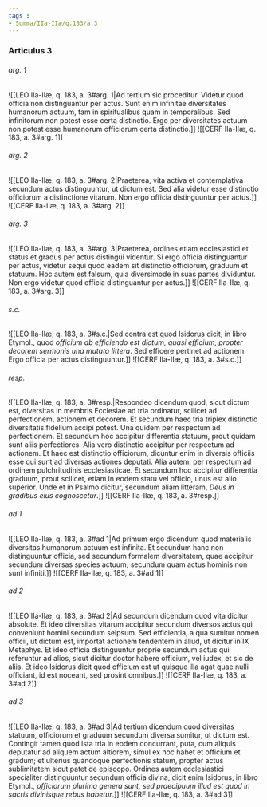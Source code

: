 ```yaml
---
tags : 
- Summa/IIa-IIæ/q.183/a.3
---
```


### Articulus 3

###### arg. 1
![[LEO IIa-IIæ, q. 183, a. 3#arg. 1|Ad tertium sic proceditur. Videtur quod officia non distinguantur per actus. Sunt enim infinitae diversitates humanorum actuum, tam in spiritualibus quam in temporalibus. Sed infinitorum non potest esse certa distinctio. Ergo per diversitates actuum non potest esse humanorum officiorum certa distinctio.]]
![[CERF IIa-IIæ, q. 183, a. 3#arg. 1]]

###### arg. 2
![[LEO IIa-IIæ, q. 183, a. 3#arg. 2|Praeterea, vita activa et contemplativa secundum actus distinguuntur, ut dictum est. Sed alia videtur esse distinctio officiorum a distinctione vitarum. Non ergo officia distinguuntur per actus.]]
![[CERF IIa-IIæ, q. 183, a. 3#arg. 2]]

###### arg. 3
![[LEO IIa-IIæ, q. 183, a. 3#arg. 3|Praeterea, ordines etiam ecclesiastici et status et gradus per actus distingui videntur. Si ergo officia distinguantur per actus, videtur sequi quod eadem sit distinctio officiorum, graduum et statuum. Hoc autem est falsum, quia diversimode in suas partes dividuntur. Non ergo videtur quod officia distinguantur per actus.]]
![[CERF IIa-IIæ, q. 183, a. 3#arg. 3]]

###### s.c.
![[LEO IIa-IIæ, q. 183, a. 3#s.c.|Sed contra est quod Isidorus dicit, in libro Etymol., quod *officium ab efficiendo est dictum, quasi efficium, propter decorem sermonis una mutata littera*. Sed efficere pertinet ad actionem. Ergo officia per actus distinguuntur.]]
![[CERF IIa-IIæ, q. 183, a. 3#s.c.]]

###### resp.
![[LEO IIa-IIæ, q. 183, a. 3#resp.|Respondeo dicendum quod, sicut dictum est, diversitas in membris Ecclesiae ad tria ordinatur, scilicet ad perfectionem, actionem et decorem. Et secundum haec tria triplex distinctio diversitatis fidelium accipi potest. Una quidem per respectum ad perfectionem. Et secundum hoc accipitur differentia statuum, prout quidam sunt aliis perfectiores. Alia vero distinctio accipitur per respectum ad actionem. Et haec est distinctio officiorum, dicuntur enim in diversis officiis esse qui sunt ad diversas actiones deputati. Alia autem, per respectum ad ordinem pulchritudinis ecclesiasticae. Et secundum hoc accipitur differentia graduum, prout scilicet, etiam in eodem statu vel officio, unus est alio superior. Unde et in Psalmo dicitur, secundum aliam litteram, *Deus in gradibus eius cognoscetur*.]]
![[CERF IIa-IIæ, q. 183, a. 3#resp.]]

###### ad 1
![[LEO IIa-IIæ, q. 183, a. 3#ad 1|Ad primum ergo dicendum quod materialis diversitas humanorum actuum est infinita. Et secundum hanc non distinguuntur officia, sed secundum formalem diversitatem, quae accipitur secundum diversas species actuum; secundum quam actus hominis non sunt infiniti.]]
![[CERF IIa-IIæ, q. 183, a. 3#ad 1]]

###### ad 2
![[LEO IIa-IIæ, q. 183, a. 3#ad 2|Ad secundum dicendum quod vita dicitur absolute. Et ideo diversitas vitarum accipitur secundum diversos actus qui conveniunt homini secundum seipsum. Sed efficientia, a qua sumitur nomen officii, ut dictum est, importat actionem tendentem in aliud, ut dicitur in IX Metaphys. Et ideo officia distinguuntur proprie secundum actus qui referuntur ad alios, sicut dicitur doctor habere officium, vel iudex, et sic de aliis. Et ideo Isidorus dicit quod officium est ut quisque illa agat quae nulli officiant, id est noceant, sed prosint omnibus.]]
![[CERF IIa-IIæ, q. 183, a. 3#ad 2]]

###### ad 3
![[LEO IIa-IIæ, q. 183, a. 3#ad 3|Ad tertium dicendum quod diversitas statuum, officiorum et graduum secundum diversa sumitur, ut dictum est. Contingit tamen quod ista tria in eodem concurrant, puta, cum aliquis deputatur ad aliquem actum altiorem, simul ex hoc habet et officium et gradum; et ulterius quandoque perfectionis statum, propter actus sublimitatem sicut patet de episcopo. Ordines autem ecclesiastici specialiter distinguuntur secundum officia divina, dicit enim Isidorus, in libro Etymol., *officiorum plurima genera sunt, sed praecipuum illud est quod in sacris divinisque rebus habetur*.]]
![[CERF IIa-IIæ, q. 183, a. 3#ad 3]]

